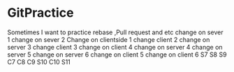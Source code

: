# GitPractice
Sometimes I want to practice rebase ,Pull request and etc
change on sever  1
change on sever  2
Change on clientside 1
change client 2
change on server 3
change client 3
change on client 4
change on server 4
change on server 5
change on server 6
change on client 5
change on client 6
S7
S8
S9
C7
C8
C9
S10
C10
S11
